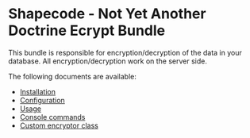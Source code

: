 # Shapecode - Not Yet Another Doctrine Ecrypt Bundle

This bundle is responsible for encryption/decryption of the data in your database.
All encryption/decryption work on the server side.

The following documents are available:

* [Installation](https://github.com/shapecode/nya-doctrine-encrypt-bundle/blob/master/docs/installation.md)
* [Configuration](https://github.com/shapecode/nya-doctrine-encrypt-bundle/blob/master/docs/configuration.md)
* [Usage](https://github.com/shapecode/nya-doctrine-encrypt-bundle/blob/master/docs/usage.md)
* [Console commands](https://github.com/shapecode/nya-doctrine-encrypt-bundle/blob/master/docs/commands.md)
* [Custom encryptor class](https://github.com/shapecode/nya-doctrine-encrypt-bundle/blob/master/docs/custom_encryptor.md)
